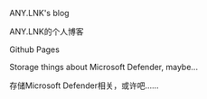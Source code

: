ANY.LNK's blog

ANY.LNK的个人博客

Github Pages

Storage things about Microsoft Defender, maybe...

存储Microsoft Defender相关，或许吧……
